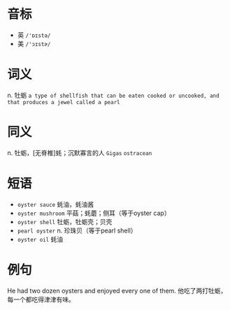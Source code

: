 # 音标

- 英 `/'ɒɪstə/`
- 美 `/'ɔɪstɚ/`

# 词义

n. 牡蛎
`a type of shellfish that can be eaten cooked or uncooked, and that produces a jewel called a pearl`

# 同义

n. 牡蛎，[无脊椎]蚝；沉默寡言的人
`Gigas` `ostracean`

# 短语

- `oyster sauce` 蚝油，蚝油酱
- `oyster mushroom` 平菇；蚝蘑；侧耳（等于oyster cap）
- `oyster shell` 牡蛎，牡蛎壳；贝壳
- `pearl oyster` n. 珍珠贝（等于pearl shell）
- `oyster oil` 蚝油

# 例句

He had two dozen oysters and enjoyed every one of them.
他吃了两打牡蛎，每一个都吃得津津有味。


